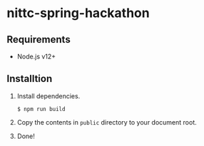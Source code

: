 # nittc-spring-hackathon

## Requirements
- Node.js v12+

## Installtion
1. Install dependencies.

   ```console
   $ npm run build
   ```

1. Copy the contents in `public` directory to your document root.
1. Done!
